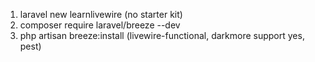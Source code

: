 1. laravel new learnlivewire (no starter kit)
2. composer require laravel/breeze --dev 
3. php artisan breeze:install (livewire-functional, darkmore support yes, pest)

